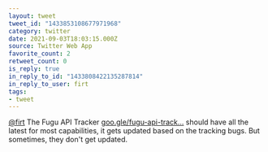 ```yaml
---
layout: tweet
tweet_id: "1433853108677971968"
category: twitter
date: 2021-09-03T18:03:15.000Z
source: Twitter Web App
favorite_count: 2
retweet_count: 0
is_reply: true
in_reply_to_id: "1433808422135287814"
in_reply_to_user: firt
tags:
- tweet
---
```


[@firt](https://twitter.com/@firt) The Fugu API Tracker [goo.gle/fugu-api-track…](http://goo.gle/fugu-api-tracker) should have all the latest for most capabilities, it gets updated based on the tracking bugs. But sometimes, they don't get updated.
